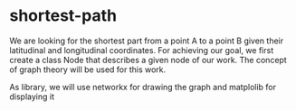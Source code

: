 # shortest-path

We are looking for the shortest part from a point A to a point B given their latitudinal and longitudinal coordinates. For achieving our goal, we first create a class Node that describes a given node of our work. The concept of graph theory will be used for this work.

As library, we will use networkx for drawing the graph and matplolib for displaying it

